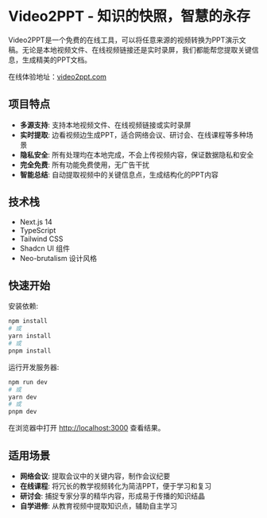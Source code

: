 # Video2PPT - 知识的快照，智慧的永存

Video2PPT是一个免费的在线工具，可以将任意来源的视频转换为PPT演示文稿。无论是本地视频文件、在线视频链接还是实时录屏，我们都能帮您提取关键信息，生成精美的PPT文档。

在线体验地址：[video2ppt.com](https://video2ppt.com)

## 项目特点

- **多源支持**: 支持本地视频文件、在线视频链接或实时录屏
- **实时提取**: 边看视频边生成PPT，适合网络会议、研讨会、在线课程等多种场景
- **隐私安全**: 所有处理均在本地完成，不会上传视频内容，保证数据隐私和安全
- **完全免费**: 所有功能免费使用，无广告干扰
- **智能总结**: 自动提取视频中的关键信息点，生成结构化的PPT内容

## 技术栈

- Next.js 14
- TypeScript
- Tailwind CSS
- Shadcn UI 组件
- Neo-brutalism 设计风格

## 快速开始

安装依赖:

```bash
npm install
# 或
yarn install
# 或
pnpm install
```

运行开发服务器:

```bash
npm run dev
# 或
yarn dev
# 或
pnpm dev
```

在浏览器中打开 [http://localhost:3000](http://localhost:3000) 查看结果。

## 适用场景

- **网络会议**: 提取会议中的关键内容，制作会议纪要
- **在线课程**: 将冗长的教学视频转化为简洁PPT，便于学习和复习
- **研讨会**: 捕捉专家分享的精华内容，形成易于传播的知识结晶
- **自学进修**: 从教育视频中提取知识点，辅助自主学习
